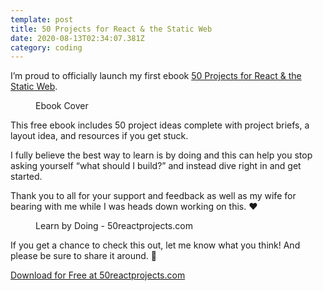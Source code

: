 ```yaml
---
template: post
title: 50 Projects for React & the Static Web
date: 2020-08-13T02:34:07.381Z
category: coding
---
```

I’m proud to officially launch my first ebook [50 Projects for React & the Static Web](https://50reactprojects.com/).

<figure><img src="/assets/cover.jpg" alt="" /><figcaption>Ebook Cover</figcaption></figure>

This free ebook includes 50 project ideas complete with project briefs, a layout idea, and resources if you get stuck.

I fully believe the best way to learn is by doing and this can help you stop asking yourself “what should I build?” and instead dive right in and get started.

Thank you to all for your support and feedback as well as my wife for bearing with me while I was heads down working on this. ♥️

<figure><img src="/assets/twitter-post-2.jpg" alt="" /><figcaption>Learn by Doing - 50reactprojects.com</figcaption></figure>

If you get a chance to check this out, let me know what you think! And please be sure to share it around. 🤗

[Download for Free at 50reactprojects.com](https://50reactprojects.com/)